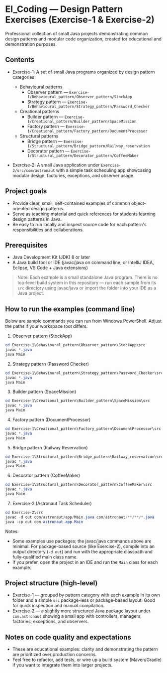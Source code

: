 # EI_Coding — Design Pattern Exercises (Exercise-1 & Exercise-2)

Professional collection of small Java projects demonstrating common design patterns and modular code organization, created for educational and demonstration purposes.

## Contents

- Exercise-1: A set of small Java programs organized by design pattern categories:
  - Behavioural patterns
    - Observer pattern — `Exercise-1/Behavioural_pattern/Observer_pattern/StockApp`
    - Strategy pattern — `Exercise-1/Behavioural_pattern/Strategy_pattern/Password_Checker`
  - Creational patterns
    - Builder pattern — `Exercise-1/Creational_pattern/Builder_pattern/SpaceMission`
    - Factory pattern — `Exercise-1/Creational_pattern/Factory_pattern/DocumentProcessor`
  - Structural patterns
    - Bridge pattern — `Exercise-1/Structural_pattern/Bridge_pattern/Railway_reservation`
    - Decorator pattern — `Exercise-1/Structural_pattern/Decorator_pattern/CoffeeMaker`

- Exercise-2: A small Java application under `Exercise-2/src/com/astronaut` with a simple task scheduling app showcasing modular design, factories, exceptions, and observer usage.

## Project goals

- Provide clear, small, self-contained examples of common object-oriented design patterns.
- Serve as teaching material and quick references for students learning design patterns in Java.
- Be easy to run locally and inspect source code for each pattern's responsibilities and collaborations.

## Prerequisites

- Java Development Kit (JDK) 8 or later
- A Java build tool or IDE (javac/java on command line, or IntelliJ IDEA, Eclipse, VS Code + Java extensions)

> Note: Each example is a small standalone Java program. There is no top-level build system in this repository — run each sample from its `src` directory using javac/java or import the folder into your IDE as a Java project.

## How to run the examples (command line)

Below are sample commands you can run from Windows PowerShell. Adjust the paths if your workspace root differs.

1) Observer pattern (StockApp)

```powershell
cd Exercise-1\Behavioural_pattern\Observer_pattern\StockApp\src
javac *.java
java Main
```

2) Strategy pattern (Password Checker)

```powershell
cd Exercise-1\Behavioural_pattern\Strategy_pattern\Password_Checker\src
javac *.java
java Main
```

3) Builder pattern (SpaceMission)

```powershell
cd Exercise-1\Creational_pattern\Builder_pattern\SpaceMission\src
javac *.java
java Main
```

4) Factory pattern (DocumentProcessor)

```powershell
cd Exercise-1\Creational_pattern\Factory_pattern\DocumentProcessor\src
javac *.java
java Main
```

5) Bridge pattern (Railway Reservation)

```powershell
cd Exercise-1\Structural_pattern\Bridge_pattern\Railway_reservation\src
javac *.java
java Main
```

6) Decorator pattern (CoffeeMaker)

```powershell
cd Exercise-1\Structural_pattern\Decorator_pattern\CoffeeMaker\src
javac *.java
java Main
```

7) Exercise-2 (Astronaut Task Scheduler)

```powershell
cd Exercise-2\src
javac -d out com/astronaut/app/Main.java com/astronaut/**/**/*.java
java -cp out com.astronaut.app.Main
```

Notes:
- Some examples use packages; the javac/java commands above are minimal. For package-based source (like Exercise-2), compile into an output directory (`-d out`) and run with the appropriate classpath and fully-qualified main class name.
- If you prefer, open the project in an IDE and run the `Main` class for each example.

## Project structure (high-level)

- Exercise-1 — grouped by pattern category with each example in its own folder and a simple `src` package-less or package-based layout. Good for quick inspection and manual compilation.
- Exercise-2 — a slightly more structured Java package layout under `com.astronaut` showing a small app with controllers, managers, factories, exceptions, and observers.

## Notes on code quality and expectations

- These are educational examples: clarity and demonstrating the pattern are prioritized over production concerns.
- Feel free to refactor, add tests, or wire up a build system (Maven/Gradle) if you want to integrate them into larger projects.

